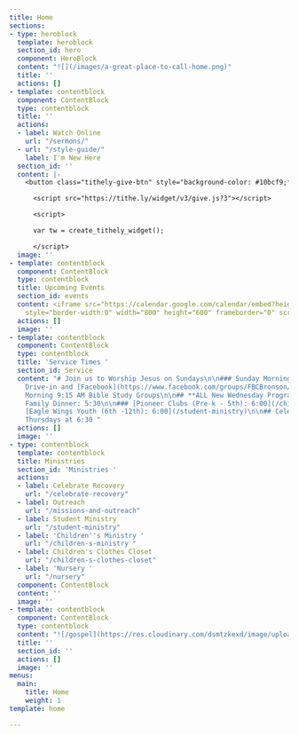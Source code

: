 ```yaml
---
title: Home
sections:
- type: heroblock
  template: heroblock
  section_id: hero
  component: HeroBlock
  content: "![](/images/a-great-place-to-call-home.png)"
  title: ''
  actions: []
- template: contentblock
  component: ContentBlock
  type: contentblock
  title: ''
  actions:
  - label: Watch Online
    url: "/sermons/"
  - url: "/style-guide/"
    label: I'm New Here
  section_id: ''
  content: |-
    <button class="tithely-give-btn" style="background-color: #10bcf9;font-family: inherit;font-weight: bold;font-size: 19px; padding: 15px 70px; border-radius: 4px; cursor: pointer; background-image: none; color: white; text-shadow: none; display: inline-block; float: none; border: none;" data-church-id="1302493">Give</button>

      <script src="https://tithe.ly/widget/v3/give.js?3"></script>

      <script>

      var tw = create_tithely_widget();

      </script>
  image: ''
- template: contentblock
  component: ContentBlock
  type: contentblock
  title: Upcoming Events
  section_id: events
  content: <iframe src="https://calendar.google.com/calendar/embed?height=600&wkst=1&bgcolor=%234285F4&ctz=America%2FNew_York&showPrint=0&showNav=1&showTitle=1&showTabs=1&showCalendars=1&showTz=0&title=Upcoming%20Events%20&src=ZmJjYnJvbnNvbkBnbWFpbC5jb20&color=%237CB342"
    style="border-width:0" width="800" height="600" frameborder="0" scrolling="no"></iframe>
  actions: []
  image: ''
- template: contentblock
  component: ContentBlock
  type: contentblock
  title: 'Service Times '
  section_id: Service
  content: "# Join us to Worship Jesus on Sundays\n\n### Sunday Morning 10:30 AM In-person,
    Drive-in and [Facebook](https://www.facebook.com/groups/FBCBronson/)\n\n### Sunday
    Morning 9:15 AM Bible Study Groups\n\n## **ALL New Wednesday Programs**\n\n###
    Family Dinner: 5:30\n\n### [Pioneer Clubs (Pre-k - 5th): 6:00](/children-s-ministry/)\n\n###
    [Eagle Wings Youth (6th -12th): 6:00](/student-ministry)\n\n## Celebrate Recovery
    Thursdays at 6:30 "
  actions: []
  image: ''
- type: contentblock
  template: contentblock
  title: Ministries
  section_id: 'Ministries '
  actions:
  - label: Celebrate Recovery
    url: "/celebrate-recovery"
  - label: Outreach
    url: "/missions-and-outreach"
  - label: Student Ministry
    url: "/student-ministry"
  - label: 'Children''s Ministry '
    url: "/children-s-ministry "
  - label: Children's Clothes Closet
    url: "/children-s-clothes-closet"
  - label: 'Nursery '
    url: "/nursery"
  component: ContentBlock
  content: ''
  image: ''
- template: contentblock
  component: ContentBlock
  type: contentblock
  content: "![/gospel](https://res.cloudinary.com/dsmtzkexd/image/upload/q_auto:good/v1607537160/IMG_2359.png)"
  title: ''
  section_id: ''
  actions: []
  image: ''
menus:
  main:
    title: Home
    weight: 1
template: home

---
```

